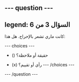 --- question ---
---
legend: السؤال 3 من 6
---

كانت ماري تشعر بالإحراج. هل هذا:

--- choices ---
- () حقيقة أو ملاحظة؟

- (x) رأي أو تقييم؟ --- /choices ---

--- /question ---

